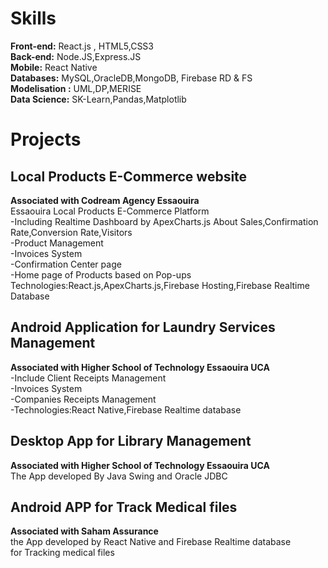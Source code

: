 
<h1>Skills</h1>
<div><b>Front-end:</b> React.js , HTML5,CSS3</div>
<div><b>Back-end:</b> Node.JS,Express.JS</div>
<div><b>Mobile:</b> React Native</div> 
<div><b>Databases:</b> MySQL,OracleDB,MongoDB, Firebase RD & FS<div>
<div><b>Modelisation :</b> UML,DP,MERISE<div>
<div><b>Data Science:</b> SK-Learn,Pandas,Matplotlib</div>
<h1>Projects</h1>
  <h2>Local Products E-Commerce website</h2>
  <b>Associated with Codream Agency Essaouira</b>
  <div>
    Essaouira Local Products E-Commerce Platform </br>
    -Including Realtime Dashboard by ApexCharts.js About Sales,Confirmation Rate,Conversion Rate,Visitors</br>
    -Product Management </br>
    -Invoices System</br>
    -Confirmation Center page</br>
    -Home page of Products based on Pop-ups</br>
    Technologies:React.js,ApexCharts.js,Firebase Hosting,Firebase Realtime Database</br>
  </div>
  <h2>Android Application for Laundry Services Management</h2>
  <b>Associated with Higher School of Technology Essaouira UCA</b>
  <div>
     -Include Client Receipts Management </br>
     -Invoices System </br>
     -Companies Receipts Management </br>
     -Technologies:React Native,Firebase Realtime database </br>
  </div>
  <h2>Desktop App for Library Management</h2>
  <b>Associated with Higher School of Technology Essaouira UCA</b>
  <div>The App developed By Java Swing and Oracle JDBC</div>
  <h2>Android APP for Track Medical files</h2>
  <b>Associated with Saham Assurance</b>
  <div>the App developed by React Native and Firebase Realtime database</br>
  for Tracking medical files<div>
  
  
